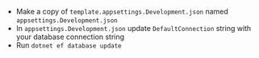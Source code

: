 * Make a copy of ``template.appsettings.Development.json`` named ``appsettings.Development.json``
* In ``appsettings.Development.json`` update ``DefaultConnection`` string with your database connection string
* Run ``dotnet ef database update``
